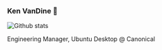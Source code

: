 ### Ken VanDine 👋

![Github stats](https://github-readme-stats.vercel.app/api?username=kenvandine&show_icons=true&title_color=FFFFFF&text_color=FFFFFF&icon_color=E95420&bg_color=5E2750&border_color=E95420&border_radius=25)

Engineering Manager, Ubuntu Desktop @ Canonical
<!--
**kenvandine/kenvandine** is a ✨ _special_ ✨ repository because its `README.md` (this file) appears on your GitHub profile.

Here are some ideas to get you started:

- 🔭 I’m currently working on ...
- 🌱 I’m currently learning ...
- 👯 I’m looking to collaborate on ...
- 🤔 I’m looking for help with ...
- 💬 Ask me about ...
- 📫 How to reach me: ...
- 😄 Pronouns: ...
- ⚡ Fun fact: ...
-->
